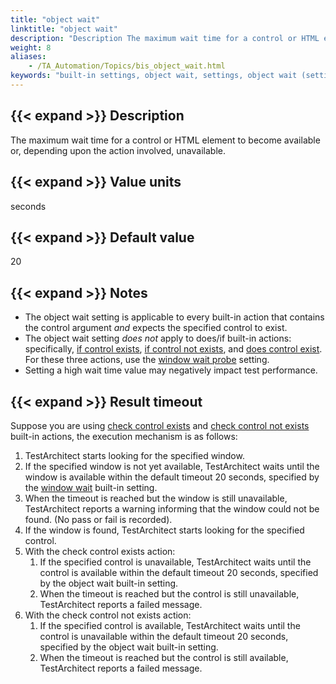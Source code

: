 ```yaml
--- 
title: "object wait"
linktitle: "object wait"
description: "Description The maximum wait time for a control or HTML element to become available or, depending upon the action involved, unavailable . Value units seconds Default value 20 Notes The object wait ..."
weight: 8
aliases: 
    - /TA_Automation/Topics/bis_object_wait.html
keywords: "built-in settings, object wait, settings, object wait (settings), object wait, maximum waiting time for control or HTML element to become available, maximum wait time for availability of control or HTML element"
---
```


## {{< expand >}} Description

The maximum wait time for a control or HTML element to become available or, depending upon the action involved, unavailable.

## {{< expand >}} Value units

seconds

## {{< expand >}} Default value

20

## {{< expand >}} Notes

-   The object wait setting is applicable to every built-in action that contains the control argument *and* expects the specified control to exist.
-   The object wait setting *does not* apply to does/if built-in actions: specifically, [if control exists](/automation-guide/action-based-testing-language/built-in-actions/test-support-actions/control-flow/if-control-exists), [if control not exists](/automation-guide/action-based-testing-language/built-in-actions/test-support-actions/control-flow/if-control-not-exists), and [does control exist](/automation-guide/action-based-testing-language/built-in-actions/user-interface-actions/control-element/does-control-exist). For these three actions, use the [window wait probe](/automation-guide/action-based-testing-language/built-in-settings/timing-settings/object-wait-probe) setting.
-   Setting a high wait time value may negatively impact test performance.

## {{< expand >}} Result timeout

Suppose you are using [check control exists](/automation-guide/action-based-testing-language/built-in-actions/user-interface-actions/control-element/check-control-exists) and [check control not exists](/automation-guide/action-based-testing-language/built-in-actions/user-interface-actions/control-element/check-control-not-exists) built-in actions, the execution mechanism is as follows:

1.  TestArchitect starts looking for the specified window.
2.  If the specified window is not yet available, TestArchitect waits until the window is available within the default timeout 20 seconds, specified by the [window wait](/automation-guide/action-based-testing-language/built-in-settings/timing-settings/window-wait) built-in setting.
3.  When the timeout is reached but the window is still unavailable, TestArchitect reports a warning informing that the window could not be found. \(No pass or fail is recorded\).
4.  If the window is found, TestArchitect starts looking for the specified control.
5.  With the check control exists action:
    1.  If the specified control is unavailable, TestArchitect waits until the control is available within the default timeout 20 seconds, specified by the object wait built-in setting.
    2.  When the timeout is reached but the control is still unavailable, TestArchitect reports a failed message.
6.  With the check control not exists action:
    1.  If the specified control is available, TestArchitect waits until the control is unavailable within the default timeout 20 seconds, specified by the object wait built-in setting.
    2.  When the timeout is reached but the control is still available, TestArchitect reports a failed message.




